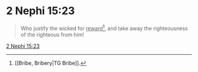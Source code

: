 # 2 Nephi 15:23

> Who justify the wicked for <u>reward</u>[^a], and take away the righteousness of the righteous from him!

[2 Nephi 15:23](https://www.churchofjesuschrist.org/study/scriptures/bofm/2-ne/15?lang=eng&id=p23#p23)


[^a]: [[Bribe, Bribery|TG Bribe]].  
